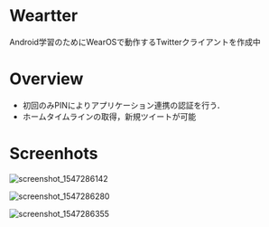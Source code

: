 # Weartter
Android学習のためにWearOSで動作するTwitterクライアントを作成中

# Overview
- 初回のみPINによりアプリケーション連携の認証を行う．
- ホームタイムラインの取得，新規ツイートが可能

# Screenhots

![screenshot_1547286142](https://user-images.githubusercontent.com/7589604/51072339-58b0b700-16a2-11e9-9107-fe8fdd558674.png)

![screenshot_1547286280](https://user-images.githubusercontent.com/7589604/51072343-62d2b580-16a2-11e9-9245-d5a5e5306adc.png)

![screenshot_1547286355](https://user-images.githubusercontent.com/7589604/51072344-69612d00-16a2-11e9-8b90-e4f5ea93b13d.png)
